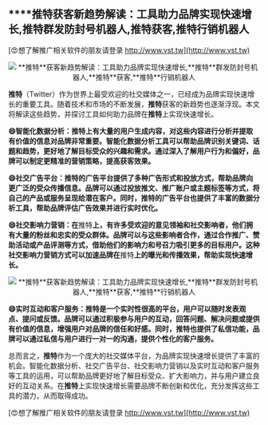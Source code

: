 ## ****推特**获客新趋势解读：工具助力品牌实现快速增长,**推特**群发防封号机器人,**推特**获客,**推特**行销机器人**

[😍想了解推广相关软件的朋友请登录 http://www.vst.tw](http://www.vst.tw)

 <center><img src="https://vst.tw/MP4/tuiguang/png/6.png" alt="**推特**获客新趋势解读：工具助力品牌实现快速增长,**推特**群发防封号机器人,**推特**获客,**推特**行销机器人"></center>

**推特**（Twitter）作为世界上最受欢迎的社交媒体之一，已经成为品牌实现快速增长的重要工具。随着技术和市场的不断发展，**推特**获客的新趋势也逐渐浮现。本文将解读这些趋势，并探讨工具如何助力品牌在**推特**上实现快速增长。

**😄智能化数据分析：**推特**上有大量的用户生成内容，对这些内容进行分析并提取有价值的信息对品牌非常重要。智能化数据分析工具可以帮助品牌识别关键词、话题和趋势，更好地了解目标受众的兴趣和需求。通过深入了解用户行为和偏好，品牌可以制定更精准的营销策略，提高获客效果。**

**😄社交广告平台：**推特**的广告平台提供了多种广告形式和投放方式，帮助品牌向更广泛的受众传播信息。品牌可以通过投放推文、推广账户或主题标签等方式，将自己的产品或服务呈现给潜在客户。同时，**推特**的广告平台也提供了丰富的数据分析工具，帮助品牌评估广告效果并进行实时优化。**

**😄社交影响力营销：在**推特**上，有许多受欢迎的意见领袖和社交影响者，他们拥有大量的粉丝和忠实的受众群体。品牌可以与这些影响者合作，通过合作推广、赞助活动或产品评测等方式，借助他们的影响力和号召力吸引更多的目标用户。这种社交影响力营销方式可以加速品牌在**推特**上的曝光和传播效果，帮助实现快速增长。**

 <center><img src="https://vst.tw/MP4/tuiguang/png/8.png" alt="**推特**获客新趋势解读：工具助力品牌实现快速增长,**推特**群发防封号机器人,**推特**获客,**推特**行销机器人"></center>

**😄实时互动和客户服务：**推特**是一个实时性很高的平台，用户可以随时发表观点、提问或反馈。品牌可以通过积极参与用户的互动，回答问题、解决问题或提供有价值的信息，增强用户对品牌的信任和好感。同时，**推特**也提供了私信功能，品牌可以通过私信与用户进行一对一的沟通，提供个性化的客户服务。**

总而言之，**推特**作为一个庞大的社交媒体平台，为品牌实现快速增长提供了丰富的机会。智能化数据分析、社交广告平台、社交影响力营销以及实时互动和客户服务等工具的运用，可以帮助品牌更好地了解目标受众、扩大影响力，并与用户建立良好的互动关系。在**推特**上实现快速增长需要品牌不断创新和优化，充分发挥这些工具的潜力，从而取得成功。

[😍想了解推广相关软件的朋友请登录 http://www.vst.tw](http://www.vst.tw)



